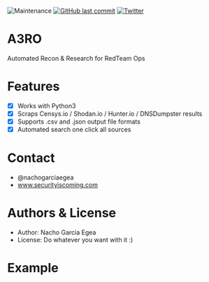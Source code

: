 ![Maintenance](https://img.shields.io/maintenance/yes/2019.svg?style=flat-square)
[![GitHub last commit](https://img.shields.io/github/last-commit/olafhartong/ATTACKdatamap.svg?style=flat-square)](https://github.com/nachogarciaegea/A3RO/commit/master)
[![Twitter](https://img.shields.io/twitter/follow/nachogarciaegea.svg?style=social&label=Follow)](https://twitter.com/nachogarciaegea)
# A3RO 
Automated Recon & Research for RedTeam Ops

# Features

* [X] Works with Python3
* [X] Scraps Censys.io / Shodan.io / Hunter.io / DNSDumpster results
* [X] Supports .csv and .json output file formats
* [X] Automated search one click all sources

# Contact
* @nachogarciaegea
* www.securityiscoming.com

# Authors & License
* Author: Nacho Garcia Egea
* License: Do whatever you want with it :)

# Example
